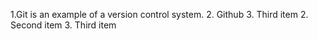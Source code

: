 1.Git is an example of a version control system.
2. Github
3. Third item
2. Second item
3. Third item
